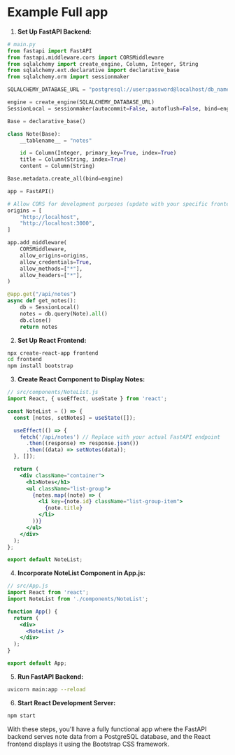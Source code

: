 
# Example Full app

1. **Set Up FastAPI Backend:**
```python
# main.py
from fastapi import FastAPI
from fastapi.middleware.cors import CORSMiddleware
from sqlalchemy import create_engine, Column, Integer, String
from sqlalchemy.ext.declarative import declarative_base
from sqlalchemy.orm import sessionmaker

SQLALCHEMY_DATABASE_URL = "postgresql://user:password@localhost/db_name"

engine = create_engine(SQLALCHEMY_DATABASE_URL)
SessionLocal = sessionmaker(autocommit=False, autoflush=False, bind=engine)

Base = declarative_base()

class Note(Base):
    __tablename__ = "notes"

    id = Column(Integer, primary_key=True, index=True)
    title = Column(String, index=True)
    content = Column(String)

Base.metadata.create_all(bind=engine)

app = FastAPI()

# Allow CORS for development purposes (update with your specific frontend URL)
origins = [
    "http://localhost",
    "http://localhost:3000",
]

app.add_middleware(
    CORSMiddleware,
    allow_origins=origins,
    allow_credentials=True,
    allow_methods=["*"],
    allow_headers=["*"],
)

@app.get("/api/notes")
async def get_notes():
    db = SessionLocal()
    notes = db.query(Note).all()
    db.close()
    return notes
```

2. **Set Up React Frontend:**
```bash
npx create-react-app frontend
cd frontend
npm install bootstrap
```

3. **Create React Component to Display Notes:**
```jsx
// src/components/NoteList.js
import React, { useEffect, useState } from 'react';

const NoteList = () => {
  const [notes, setNotes] = useState([]);

  useEffect(() => {
    fetch('/api/notes') // Replace with your actual FastAPI endpoint
      .then((response) => response.json())
      .then((data) => setNotes(data));
  }, []);

  return (
    <div className="container">
      <h1>Notes</h1>
      <ul className="list-group">
        {notes.map((note) => (
          <li key={note.id} className="list-group-item">
            {note.title}
          </li>
        ))}
      </ul>
    </div>
  );
};

export default NoteList;
```

4. **Incorporate NoteList Component in App.js:**
```jsx
// src/App.js
import React from 'react';
import NoteList from './components/NoteList';

function App() {
  return (
    <div>
      <NoteList />
    </div>
  );
}

export default App;
```

5. **Run FastAPI Backend:**
```bash
uvicorn main:app --reload
```

6. **Start React Development Server:**
```bash
npm start
```

With these steps, you'll have a fully functional app where the FastAPI backend serves note data from a PostgreSQL database, and the React frontend displays it using the Bootstrap CSS framework.